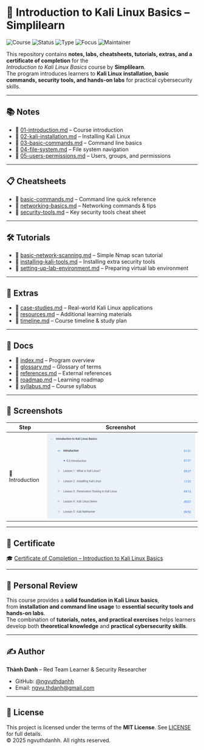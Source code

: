 # 🐉 Introduction to Kali Linux Basics – Simplilearn

![Course](https://img.shields.io/badge/Simplilearn-Kali%20Linux%20Basics-darkblue?style=flat-square&logo=linux)
![Status](https://img.shields.io/badge/Status-Completed-brightgreen?style=flat-square&logo=verizon)
![Type](https://img.shields.io/badge/Type-Learning%20Project-orange?style=flat-square&logo=notion)
![Focus](https://img.shields.io/badge/Focus-Kali%20Linux%20Basics-informational?style=flat-square&logo=github)
![Maintainer](https://img.shields.io/badge/Maintainer-Thành%20Danh-blueviolet?style=flat-square&logo=github)

This repository contains **notes, labs, cheatsheets, tutorials, extras, and a certificate of completion** for the  
*Introduction to Kali Linux Basics* course by **Simplilearn**.  
The program introduces learners to **Kali Linux installation, basic commands, security tools, and hands-on labs** for practical cybersecurity skills.

---

## 📚 Notes
- 📄 [01-introduction.md](./notes/01-introduction.md) – Course introduction  
- 📄 [02-kali-installation.md](./notes/02-kali-installation.md) – Installing Kali Linux  
- 📄 [03-basic-commands.md](./notes/03-basic-commands.md) – Command line basics  
- 📄 [04-file-system.md](./notes/04-file-system.md) – File system navigation  
- 📄 [05-users-permissions.md](./notes/05-users-permissions.md) – Users, groups, and permissions  

---

## 📋 Cheatsheets
- 📘 [basic-commands.md](./cheatsheets/basic-commands.md) – Command line quick reference  
- 📘 [networking-basics.md](./cheatsheets/networking-basics.md) – Networking commands & tips  
- 📘 [security-tools.md](./cheatsheets/security-tools.md) – Key security tools cheat sheet  

---

## 🛠 Tutorials
- 📄 [basic-network-scanning.md](./tutorials/basic-network-scanning.md) – Simple Nmap scan tutorial  
- 📄 [installing-kali-tools.md](./tutorials/installing-kali-tools.md) – Installing extra security tools  
- 📄 [setting-up-lab-environment.md](./tutorials/setting-up-lab-environment.md) – Preparing virtual lab environment  

---

## 🔬 Extras
- 📑 [case-studies.md](./extras/case-studies.md) – Real-world Kali Linux applications  
- 📑 [resources.md](./extras/resources.md) – Additional learning materials  
- 📆 [timeline.md](./extras/timeline.md) – Course timeline & study plan  

---

## 📖 Docs
- 📘 [index.md](./docs/index.md) – Program overview  
- 📘 [glossary.md](./docs/glossary.md) – Glossary of terms  
- 📘 [references.md](./docs/references.md) – External references  
- 📘 [roadmap.md](./docs/roadmap.md) – Learning roadmap  
- 📘 [syllabus.md](./docs/syllabus.md) – Course syllabus  

---

## 📸 Screenshots

| Step | Screenshot |
|------|------------|
| 🏫 Introduction | ![](./screenshots/introduction.png) |

---

## 📜 Certificate
🎓 [Certificate of Completion – Introduction to Kali Linux Basics](./cert/8779947_91613071755093241305.pdf)  

---

## 📝 Personal Review
This course provides a **solid foundation in Kali Linux basics**,  
from **installation and command line usage** to **essential security tools and hands-on labs**.  
The combination of **tutorials, notes, and practical exercises** helps learners develop both **theoretical knowledge** and **practical cybersecurity skills**.

---

## ✍️ Author
**Thành Danh** – Red Team Learner & Security Researcher  

- GitHub: [@ngvuthdanhh](https://github.com/ngvuthdanhh)  
- Email: ngvu.thdanh@gmail.com  

---

## 📄 License
This project is licensed under the terms of the **MIT License**. See [LICENSE](./LICENSE) for full details.  
© 2025 ngvuthdanhh. All rights reserved.
